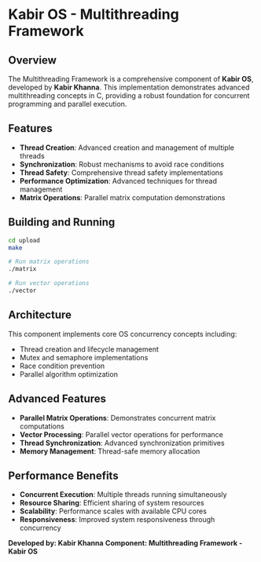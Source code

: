 # Kabir OS - Multithreading Framework

## Overview

The Multithreading Framework is a comprehensive component of **Kabir OS**, developed by **Kabir Khanna**. This implementation demonstrates advanced multithreading concepts in C, providing a robust foundation for concurrent programming and parallel execution.

## Features

- **Thread Creation**: Advanced creation and management of multiple threads
- **Synchronization**: Robust mechanisms to avoid race conditions
- **Thread Safety**: Comprehensive thread safety implementations
- **Performance Optimization**: Advanced techniques for thread management
- **Matrix Operations**: Parallel matrix computation demonstrations

## Building and Running

```bash
cd upload
make

# Run matrix operations
./matrix

# Run vector operations
./vector
```

## Architecture

This component implements core OS concurrency concepts including:
- Thread creation and lifecycle management
- Mutex and semaphore implementations
- Race condition prevention
- Parallel algorithm optimization

## Advanced Features

- **Parallel Matrix Operations**: Demonstrates concurrent matrix computations
- **Vector Processing**: Parallel vector operations for performance
- **Thread Synchronization**: Advanced synchronization primitives
- **Memory Management**: Thread-safe memory allocation

## Performance Benefits

- **Concurrent Execution**: Multiple threads running simultaneously
- **Resource Sharing**: Efficient sharing of system resources
- **Scalability**: Performance scales with available CPU cores
- **Responsiveness**: Improved system responsiveness through concurrency

**Developed by: Kabir Khanna**
**Component: Multithreading Framework - Kabir OS** 